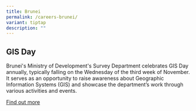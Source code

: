 ```yaml
---
title: Brunei
permalink: /careers-brunei/
variant: tiptap
description: ""
---
```

<h2>GIS Day</h2>
<p>Brunei's Ministry of Development's Survey Department celebrates GIS Day
annually, typically falling on the Wednesday of the third week of November.
It serves as an opportunity to raise awareness about Geographic Information
Systems (GIS) and showcase the department’s work through various activities
and events.</p>
<p><a href="http://www.mod.gov.bn/survey/SitePages/GIS%20Day.aspx" rel="noopener noreferrer nofollow" target="_blank">Find out more</a>
</p>
<p></p>